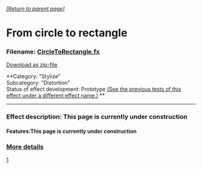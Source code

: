 *[[Return to parent page]](../README.md)*  

# From circle to rectangle

### Filename: <a href="CircleToRectangle.fx" download>CircleToRectangle.fx</a> 
[Download as zip-file](CircleToRectangle.zip)

**Category: "Stylize"  
Subcategory: "Distortion"  
Status of effect development: Prototype [(See the previous tests of this effect under a different effect name.)](1) **  


--------------------------------------------------------------------------

### Effect description: This page is currently under construction
  

#### Features:This page is currently under construction


  ### [More details](Details.md) 




[1](https://www.lwks.com/index.php?option=com_kunena&func=view&catid=6&id=199747&limit=15&limitstart=15&Itemid=81#199837)